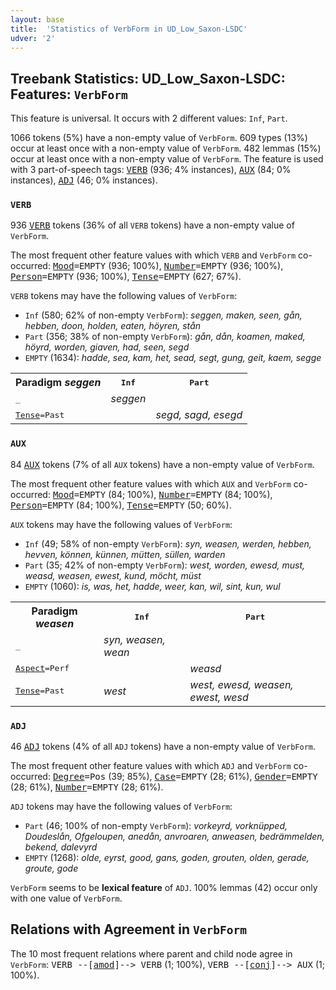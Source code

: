 ```yaml
---
layout: base
title:  'Statistics of VerbForm in UD_Low_Saxon-LSDC'
udver: '2'
---
```


## Treebank Statistics: UD_Low_Saxon-LSDC: Features: `VerbForm`

This feature is universal.
It occurs with 2 different values: `Inf`, `Part`.

1066 tokens (5%) have a non-empty value of `VerbForm`.
609 types (13%) occur at least once with a non-empty value of `VerbForm`.
482 lemmas (15%) occur at least once with a non-empty value of `VerbForm`.
The feature is used with 3 part-of-speech tags: <tt><a href="nds_lsdc-pos-VERB.html">VERB</a></tt> (936; 4% instances), <tt><a href="nds_lsdc-pos-AUX.html">AUX</a></tt> (84; 0% instances), <tt><a href="nds_lsdc-pos-ADJ.html">ADJ</a></tt> (46; 0% instances).

### `VERB`

936 <tt><a href="nds_lsdc-pos-VERB.html">VERB</a></tt> tokens (36% of all `VERB` tokens) have a non-empty value of `VerbForm`.

The most frequent other feature values with which `VERB` and `VerbForm` co-occurred: <tt><a href="nds_lsdc-feat-Mood.html">Mood</a></tt><tt>=EMPTY</tt> (936; 100%), <tt><a href="nds_lsdc-feat-Number.html">Number</a></tt><tt>=EMPTY</tt> (936; 100%), <tt><a href="nds_lsdc-feat-Person.html">Person</a></tt><tt>=EMPTY</tt> (936; 100%), <tt><a href="nds_lsdc-feat-Tense.html">Tense</a></tt><tt>=EMPTY</tt> (627; 67%).

`VERB` tokens may have the following values of `VerbForm`:

* `Inf` (580; 62% of non-empty `VerbForm`): <em>seggen, maken, seen, gån, hebben, doon, holden, eaten, höyren, stån</em>
* `Part` (356; 38% of non-empty `VerbForm`): <em>gån, dån, koamen, maked, höyrd, worden, giaven, had, seen, segd</em>
* `EMPTY` (1634): <em>hadde, sea, kam, het, sead, segt, gung, geit, kaem, segge</em>

<table>
  <tr><th>Paradigm <i>seggen</i></th><th><tt>Inf</tt></th><th><tt>Part</tt></th></tr>
  <tr><td><tt>_</tt></td><td><em>seggen</em></td><td></td></tr>
  <tr><td><tt><tt><a href="nds_lsdc-feat-Tense.html">Tense</a></tt><tt>=Past</tt></tt></td><td></td><td><em>segd, sagd, esegd</em></td></tr>
</table>

### `AUX`

84 <tt><a href="nds_lsdc-pos-AUX.html">AUX</a></tt> tokens (7% of all `AUX` tokens) have a non-empty value of `VerbForm`.

The most frequent other feature values with which `AUX` and `VerbForm` co-occurred: <tt><a href="nds_lsdc-feat-Mood.html">Mood</a></tt><tt>=EMPTY</tt> (84; 100%), <tt><a href="nds_lsdc-feat-Number.html">Number</a></tt><tt>=EMPTY</tt> (84; 100%), <tt><a href="nds_lsdc-feat-Person.html">Person</a></tt><tt>=EMPTY</tt> (84; 100%), <tt><a href="nds_lsdc-feat-Tense.html">Tense</a></tt><tt>=EMPTY</tt> (50; 60%).

`AUX` tokens may have the following values of `VerbForm`:

* `Inf` (49; 58% of non-empty `VerbForm`): <em>syn, weasen, werden, hebben, hevven, können, künnen, mütten, süllen, warden</em>
* `Part` (35; 42% of non-empty `VerbForm`): <em>west, worden, ewesd, must, weasd, weasen, ewest, kund, möcht, müst</em>
* `EMPTY` (1060): <em>is, was, het, hadde, weer, kan, wil, sint, kun, wul</em>

<table>
  <tr><th>Paradigm <i>weasen</i></th><th><tt>Inf</tt></th><th><tt>Part</tt></th></tr>
  <tr><td><tt>_</tt></td><td><em>syn, weasen, wean</em></td><td></td></tr>
  <tr><td><tt><tt><a href="nds_lsdc-feat-Aspect.html">Aspect</a></tt><tt>=Perf</tt></tt></td><td></td><td><em>weasd</em></td></tr>
  <tr><td><tt><tt><a href="nds_lsdc-feat-Tense.html">Tense</a></tt><tt>=Past</tt></tt></td><td><em>west</em></td><td><em>west, ewesd, weasen, ewest, wesd</em></td></tr>
</table>

### `ADJ`

46 <tt><a href="nds_lsdc-pos-ADJ.html">ADJ</a></tt> tokens (4% of all `ADJ` tokens) have a non-empty value of `VerbForm`.

The most frequent other feature values with which `ADJ` and `VerbForm` co-occurred: <tt><a href="nds_lsdc-feat-Degree.html">Degree</a></tt><tt>=Pos</tt> (39; 85%), <tt><a href="nds_lsdc-feat-Case.html">Case</a></tt><tt>=EMPTY</tt> (28; 61%), <tt><a href="nds_lsdc-feat-Gender.html">Gender</a></tt><tt>=EMPTY</tt> (28; 61%), <tt><a href="nds_lsdc-feat-Number.html">Number</a></tt><tt>=EMPTY</tt> (28; 61%).

`ADJ` tokens may have the following values of `VerbForm`:

* `Part` (46; 100% of non-empty `VerbForm`): <em>vorkeyrd, vorknüpped, Doudeslån, Ofgeloupen, anedån, anvroaren, anweasen, bedrämmelden, bekend, dalevyrd</em>
* `EMPTY` (1268): <em>olde, eyrst, good, gans, goden, grouten, olden, gerade, groute, gode</em>

`VerbForm` seems to be **lexical feature** of `ADJ`. 100% lemmas (42) occur only with one value of `VerbForm`.

## Relations with Agreement in `VerbForm`

The 10 most frequent relations where parent and child node agree in `VerbForm`:
<tt>VERB --[<tt><a href="nds_lsdc-dep-amod.html">amod</a></tt>]--> VERB</tt> (1; 100%),
<tt>VERB --[<tt><a href="nds_lsdc-dep-conj.html">conj</a></tt>]--> AUX</tt> (1; 100%).

